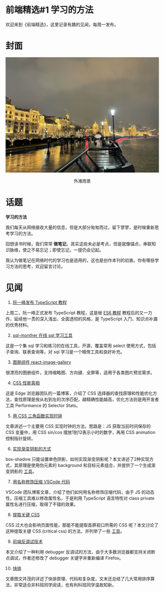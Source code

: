 # 前端精选#1 学习的方法

欢迎来到《前端精选》，这里记录有趣的见闻，每周一发布。

# 封面

![](../assets/外滩雨景.jpg)
<p align=center>外滩雨景</p>

# 话题

**学习的方法**

我们每天从网络接收大量的信息，但是大部分匆匆而过，留下寥寥，是时候重新思考学习的方法。

回想读书时候，我们常常 **做笔记**，其实这些未必是考点，但是就像锚点，串联知识脉络，使之不易忘记；即使忘记，一提仍会记起。

我认为做笔记在网络时代的学习也是适用的，这也是创作本刊的初衷。你有哪些学习方法的思考，欢迎留言讨论。

# 见闻

1. [阮一峰发布 TypeScript 教程](https://wangdoc.com/typescript/)

上周二，阮一峰正式发布 TypeScript 教程，这是继 [ES6 教程](https://wangdoc.com/es6/) 教程后的又一力作，延续他一贯的深入浅出、全面透彻的风格，是 TypeScript 入门、知识点补漏的优秀材料。

2. [sql-monther 在线 sql 学习工具](http://sqlmother.yupi.icu)

这是一个集 sql 学习和练习的在线工具，开源，覆盖常用 select 使用方式，包括子查询、联表查询等，对 sql 学习是一个精悍工具和良好补充。

3. [图册组件 react-image-gallery](https://github.com/xiaolin/react-image-gallery)

很漂亮的图册组件，支持缩略图、方向键、全屏等，适用于各类图片预览需求。

4. [CSS 性能真相](https://blogs.windows.com/msedgedev/2023/01/17/the-truth-about-css-selector-performance/)

这是 Edge 浏览器团队的一篇博客，介绍了 CSS 选择器的查找原理和性能优化方法，查找原理是按从右到左的次序匹配，越精确性能越高，优化方法则是用开发者工具 Performance 的 Selector Stats。

5. [用 CSS 三角函数实现时钟](https://css-tricks.com/creating-a-clock-with-the-new-css-sin-and-cos-trigonometry-functions/)

文章讲述一个主要用 CSS 实现时钟的方法，思路是：JS 获取当前时间保存的 CSS 变量中，用 CSS sin/cos 摆放1到12表示小时的数字，再用 CSS animation 控制指针旋转。

6. [实现渐变阴影的方式](https://css-tricks.com/different-ways-to-get-css-gradient-shadows/)

box-shadow 只能设置单色阴影，如何实现渐变阴影呢？本文讲述了2种实现方式，其原理是使用伪元素的 background 和目标元素组合，并提供了一个生成渐变阴影的 [工具](https://css-tricks.com/different-ways-to-get-css-gradient-shadows/)。

7. [用名称修饰压缩 VSCode 代码](https://code.visualstudio.com/blogs/2023/07/20/mangling-vscode)

VSCode 团队博客文章，介绍了他们如何用名称修饰压缩代码，由于 JS 的动态性，压缩工具难以修改属性名，于是利用 TypeScript 语言特性对 class private 属性名进行压缩，取得了不错的效果。

8. [提取关键 CSS](https://web.dev/i18n/en/extract-critical-css/)

CSS 过大也会影响页面性能，那能不能提取首屏视口所需的 CSS 呢？本文讨论了这种提取关键 CSS (critical css) 的方法，并列举了一些 [工具](https://web.dev/i18n/en/extract-critical-css/#overview-of-tools)。

9. [前端反调试技术](https://www.nullpt.rs/evading-anti-debugging-techniques)

本文介绍了一种利用 debugger 反调试的方法，由于大多数浏览器都支持关闭断点调试，作者还修改了 debugger 关键字并重新编译 Firefox。

10. [快排](https://www.kirupa.com/sorts/quicksort.htm)

文章图文并茂的详述了快排原理、代码和复杂度，文末还总结了几大常用排序算法，非常适合非科班同学阅读，也有利科班同学温故知新。
